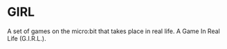 # GIRL
A set of games on the micro:bit that takes place in real life. A Game In Real Life (G.I.R.L.).
